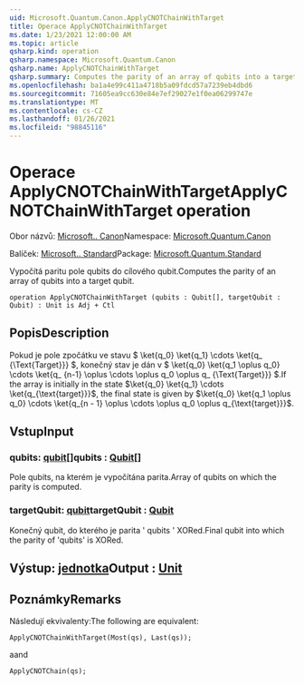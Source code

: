 ```yaml
---
uid: Microsoft.Quantum.Canon.ApplyCNOTChainWithTarget
title: Operace ApplyCNOTChainWithTarget
ms.date: 1/23/2021 12:00:00 AM
ms.topic: article
qsharp.kind: operation
qsharp.namespace: Microsoft.Quantum.Canon
qsharp.name: ApplyCNOTChainWithTarget
qsharp.summary: Computes the parity of an array of qubits into a target qubit.
ms.openlocfilehash: ba1a4e99c411a4718b5a09fdcd57a7239eb4dbd6
ms.sourcegitcommit: 71605ea9cc630e84e7ef29027e1f0ea06299747e
ms.translationtype: MT
ms.contentlocale: cs-CZ
ms.lasthandoff: 01/26/2021
ms.locfileid: "98845116"
---
```

# <a name="applycnotchainwithtarget-operation"></a><span data-ttu-id="d24db-102">Operace ApplyCNOTChainWithTarget</span><span class="sxs-lookup"><span data-stu-id="d24db-102">ApplyCNOTChainWithTarget operation</span></span>

<span data-ttu-id="d24db-103">Obor názvů: [Microsoft.. Canon](xref:Microsoft.Quantum.Canon)</span><span class="sxs-lookup"><span data-stu-id="d24db-103">Namespace: [Microsoft.Quantum.Canon](xref:Microsoft.Quantum.Canon)</span></span>

<span data-ttu-id="d24db-104">Balíček: [Microsoft.. Standard](https://nuget.org/packages/Microsoft.Quantum.Standard)</span><span class="sxs-lookup"><span data-stu-id="d24db-104">Package: [Microsoft.Quantum.Standard](https://nuget.org/packages/Microsoft.Quantum.Standard)</span></span>


<span data-ttu-id="d24db-105">Vypočítá paritu pole qubits do cílového qubit.</span><span class="sxs-lookup"><span data-stu-id="d24db-105">Computes the parity of an array of qubits into a target qubit.</span></span>

```qsharp
operation ApplyCNOTChainWithTarget (qubits : Qubit[], targetQubit : Qubit) : Unit is Adj + Ctl
```


## <a name="description"></a><span data-ttu-id="d24db-106">Popis</span><span class="sxs-lookup"><span data-stu-id="d24db-106">Description</span></span>

<span data-ttu-id="d24db-107">Pokud je pole zpočátku ve stavu $ \ket{q_0} \ket{q_1} \cdots \ket{q_ {\Text{Target}}} $, konečný stav je dán v $ \ket{q_0} \ket{q_1 \oplus q_0} \cdots \ket{q_ {n-1} \oplus \cdots \oplus q_0 \oplus q_ {\Text{Target}}} $.</span><span class="sxs-lookup"><span data-stu-id="d24db-107">If the array is initially in the state $\ket{q_0} \ket{q_1} \cdots \ket{q_{\text{target}}}$, the final state is given by $\ket{q_0} \ket{q_1 \oplus q_0} \cdots \ket{q_{n - 1} \oplus \cdots \oplus q_0 \oplus q_{\text{target}}}$.</span></span>

## <a name="input"></a><span data-ttu-id="d24db-108">Vstup</span><span class="sxs-lookup"><span data-stu-id="d24db-108">Input</span></span>

### <a name="qubits--qubit"></a><span data-ttu-id="d24db-109">qubits: [qubit](xref:microsoft.quantum.lang-ref.qubit)[]</span><span class="sxs-lookup"><span data-stu-id="d24db-109">qubits : [Qubit](xref:microsoft.quantum.lang-ref.qubit)[]</span></span>

<span data-ttu-id="d24db-110">Pole qubits, na kterém je vypočítána parita.</span><span class="sxs-lookup"><span data-stu-id="d24db-110">Array of qubits on which the parity is computed.</span></span>


### <a name="targetqubit--qubit"></a><span data-ttu-id="d24db-111">targetQubit: [qubit](xref:microsoft.quantum.lang-ref.qubit)</span><span class="sxs-lookup"><span data-stu-id="d24db-111">targetQubit : [Qubit](xref:microsoft.quantum.lang-ref.qubit)</span></span>

<span data-ttu-id="d24db-112">Konečný qubit, do kterého je parita ' qubits ' XORed.</span><span class="sxs-lookup"><span data-stu-id="d24db-112">Final qubit into which the parity of 'qubits' is XORed.</span></span>



## <a name="output--unit"></a><span data-ttu-id="d24db-113">Výstup: [jednotka](xref:microsoft.quantum.lang-ref.unit)</span><span class="sxs-lookup"><span data-stu-id="d24db-113">Output : [Unit](xref:microsoft.quantum.lang-ref.unit)</span></span>



## <a name="remarks"></a><span data-ttu-id="d24db-114">Poznámky</span><span class="sxs-lookup"><span data-stu-id="d24db-114">Remarks</span></span>

<span data-ttu-id="d24db-115">Následují ekvivalenty:</span><span class="sxs-lookup"><span data-stu-id="d24db-115">The following are equivalent:</span></span>

```qsharp
ApplyCNOTChainWithTarget(Most(qs), Last(qs));
```

<span data-ttu-id="d24db-116">a</span><span class="sxs-lookup"><span data-stu-id="d24db-116">and</span></span>

```qsharp
ApplyCNOTChain(qs);
```